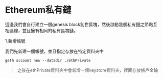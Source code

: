 # Ethereum私有鏈

這邊我們會自行建立一個genesis block創世區塊，然後啟動幾個私有鏈之節點互相連線，並且擁有相同的私有區塊鏈。

1.新增帳號

我們先新建一個帳號，並且指定存放在特定資料夾中

```
geth account new --datadir ./ethPrivate
```

> 之後在ethPrivate資料夾中會新增一個keystore資料夾，裡面存放帳戶金鑰



